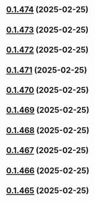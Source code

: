 ## [0.1.474](https://github.com/binary-braids/terraform-oracle/compare/v0.1.473...v0.1.474) (2025-02-25)



## [0.1.473](https://github.com/binary-braids/terraform-oracle/compare/v0.1.472...v0.1.473) (2025-02-25)



## [0.1.472](https://github.com/binary-braids/terraform-oracle/compare/v0.1.471...v0.1.472) (2025-02-25)



## [0.1.471](https://github.com/binary-braids/terraform-oracle/compare/v0.1.470...v0.1.471) (2025-02-25)



## [0.1.470](https://github.com/binary-braids/terraform-oracle/compare/v0.1.469...v0.1.470) (2025-02-25)



## [0.1.469](https://github.com/binary-braids/terraform-oracle/compare/v0.1.468...v0.1.469) (2025-02-25)



## [0.1.468](https://github.com/binary-braids/terraform-oracle/compare/v0.1.467...v0.1.468) (2025-02-25)



## [0.1.467](https://github.com/binary-braids/terraform-oracle/compare/v0.1.466...v0.1.467) (2025-02-25)



## [0.1.466](https://github.com/binary-braids/terraform-oracle/compare/v0.1.465...v0.1.466) (2025-02-25)



## [0.1.465](https://github.com/binary-braids/terraform-oracle/compare/v0.1.464...v0.1.465) (2025-02-25)



